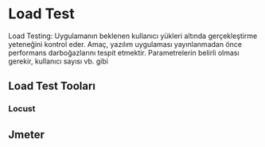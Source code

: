# Load Test
Load Testing: Uygulamanın beklenen kullanıcı yükleri altında gerçekleştirme yeteneğini kontrol eder. Amaç, yazılım uygulaması yayınlanmadan önce performans darboğazlarını tespit etmektir. Parametrelerin belirli olması gerekir, kullanıcı sayısı vb. gibi

## Load Test Tooları 

### Locust

## Jmeter
